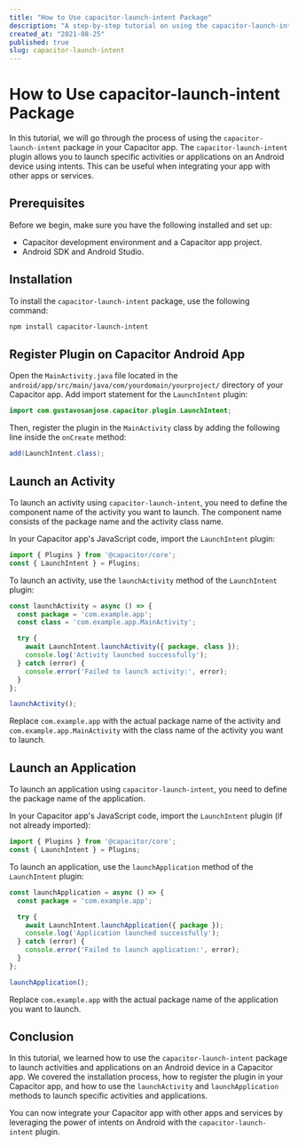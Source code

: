 ```yaml
---
title: "How to Use capacitor-launch-intent Package"
description: "A step-by-step tutorial on using the capacitor-launch-intent package in your Capacitor app"
created_at: "2021-08-25"
published: true
slug: capacitor-launch-intent
---
```


# How to Use capacitor-launch-intent Package

In this tutorial, we will go through the process of using the `capacitor-launch-intent` package in your Capacitor app. The `capacitor-launch-intent` plugin allows you to launch specific activities or applications on an Android device using intents. This can be useful when integrating your app with other apps or services.

## Prerequisites

Before we begin, make sure you have the following installed and set up:

- Capacitor development environment and a Capacitor app project.
- Android SDK and Android Studio.

## Installation

To install the `capacitor-launch-intent` package, use the following command:

```bash
npm install capacitor-launch-intent
```

## Register Plugin on Capacitor Android App

Open the `MainActivity.java` file located in the `android/app/src/main/java/com/yourdomain/yourproject/` directory of your Capacitor app. Add import statement for the `LaunchIntent` plugin:

```java
import com.gustavosanjose.capacitor.plugin.LaunchIntent;
```

Then, register the plugin in the `MainActivity` class by adding the following line inside the `onCreate` method:

```java
add(LaunchIntent.class);
```

## Launch an Activity

To launch an activity using `capacitor-launch-intent`, you need to define the component name of the activity you want to launch. The component name consists of the package name and the activity class name.

In your Capacitor app's JavaScript code, import the `LaunchIntent` plugin:

```javascript
import { Plugins } from '@capacitor/core';
const { LaunchIntent } = Plugins;
```

To launch an activity, use the `launchActivity` method of the `LaunchIntent` plugin:

```javascript
const launchActivity = async () => {
  const package = 'com.example.app';
  const class = 'com.example.app.MainActivity';

  try {
    await LaunchIntent.launchActivity({ package, class });
    console.log('Activity launched successfully');
  } catch (error) {
    console.error('Failed to launch activity:', error);
  }
};

launchActivity();
```

Replace `com.example.app` with the actual package name of the activity and `com.example.app.MainActivity` with the class name of the activity you want to launch.

## Launch an Application

To launch an application using `capacitor-launch-intent`, you need to define the package name of the application.

In your Capacitor app's JavaScript code, import the `LaunchIntent` plugin (if not already imported):

```javascript
import { Plugins } from '@capacitor/core';
const { LaunchIntent } = Plugins;
```

To launch an application, use the `launchApplication` method of the `LaunchIntent` plugin:

```javascript
const launchApplication = async () => {
  const package = 'com.example.app';

  try {
    await LaunchIntent.launchApplication({ package });
    console.log('Application launched successfully');
  } catch (error) {
    console.error('Failed to launch application:', error);
  }
};

launchApplication();
```

Replace `com.example.app` with the actual package name of the application you want to launch.

## Conclusion

In this tutorial, we learned how to use the `capacitor-launch-intent` package to launch activities and applications on an Android device in a Capacitor app. We covered the installation process, how to register the plugin in your Capacitor app, and how to use the `launchActivity` and `launchApplication` methods to launch specific activities and applications.

You can now integrate your Capacitor app with other apps and services by leveraging the power of intents on Android with the `capacitor-launch-intent` plugin.